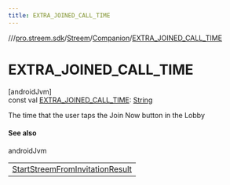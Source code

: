 ```yaml
---
title: EXTRA_JOINED_CALL_TIME
---
```

//[<root>](../../../../index.html)/[pro.streem.sdk](../../index.html)/[Streem](../index.html)/[Companion](index.html)/[EXTRA_JOINED_CALL_TIME](-e-x-t-r-a_-j-o-i-n-e-d_-c-a-l-l_-t-i-m-e.html)



# EXTRA_JOINED_CALL_TIME



[androidJvm]\
const val [EXTRA_JOINED_CALL_TIME](-e-x-t-r-a_-j-o-i-n-e-d_-c-a-l-l_-t-i-m-e.html): [String](https://kotlinlang.org/api/latest/jvm/stdlib/kotlin/-string/index.html)



The time that the user taps the Join Now button in the Lobby



#### See also


androidJvm

| |
|---|
| [StartStreemFromInvitationResult](../../-start-streem-from-invitation-result/index.html) |





